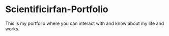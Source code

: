 # Scientificirfan-Portfolio
This is my portfolio where you can interact with and know about my life and works.
